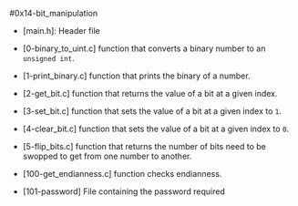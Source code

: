 #0x14-bit_manipulation
* [main.h]: Header file
* [0-binary_to_uint.c] function that converts a binary number to an `unsigned int`.
* [1-print_binary.c] function that prints the binary of a number.
* [2-get_bit.c] function that returns the value of a bit at a given index.
* [3-set_bit.c] function that sets the value of a bit at a given index to `1`.
* [4-clear_bit.c] function that sets the value of a bit at a given index to `0`.
* [5-flip_bits.c] function that returns the number of bits need to be swopped to get from one number to another.

* [100-get_endianness.c] function checks endianness.
* [101-password] File containing the password required
